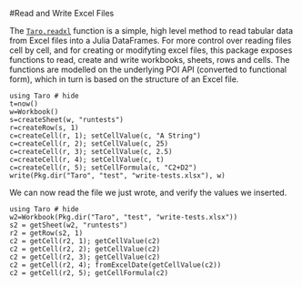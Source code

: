 #Read and Write Excel Files

The [`Taro.readxl`](@ref) function is a simple, high level method to read tabular data from Excel files into
a Julia DataFrames. For more control over reading files cell by cell, and for creating or modifyting  excel files,  this package exposes functions to read, create and write workbooks, sheets, rows and cells.
The functions are modelled on the underlying POI API (converted to functional form), which in turn is based on the structure of an Excel file.

```@example
using Taro # hide
t=now()
w=Workbook()
s=createSheet(w, "runtests")
r=createRow(s, 1)
c=createCell(r, 1); setCellValue(c, "A String")
c=createCell(r, 2); setCellValue(c, 25)
c=createCell(r, 3); setCellValue(c, 2.5)
c=createCell(r, 4); setCellValue(c, t)
c=createCell(r, 5); setCellFormula(c, "C2+D2")
write(Pkg.dir("Taro", "test", "write-tests.xlsx"), w)
```

We can now read the file we just wrote, and verify the values we inserted.
```@repl
using Taro # hide
w2=Workbook(Pkg.dir("Taro", "test", "write-tests.xlsx"))
s2 = getSheet(w2, "runtests")
r2 = getRow(s2, 1)
c2 = getCell(r2, 1); getCellValue(c2)
c2 = getCell(r2, 2); getCellValue(c2)
c2 = getCell(r2, 3); getCellValue(c2)
c2 = getCell(r2, 4); fromExcelDate(getCellValue(c2))
c2 = getCell(r2, 5); getCellFormula(c2)
```

